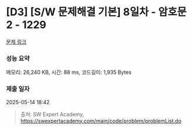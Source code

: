 # [D3] [S/W 문제해결 기본] 8일차 - 암호문2 - 1229 

[문제 링크](https://swexpertacademy.com/main/code/problem/problemDetail.do?contestProbId=AV14yIsqAHYCFAYD) 

### 성능 요약

메모리: 26,240 KB, 시간: 88 ms, 코드길이: 1,935 Bytes

### 제출 일자

2025-05-14 18:42



> 출처: SW Expert Academy, https://swexpertacademy.com/main/code/problem/problemList.do